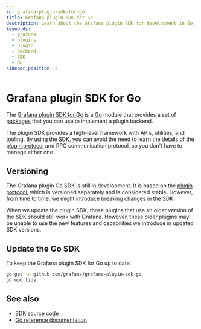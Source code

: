 ```yaml
---
id: grafana-plugin-sdk-for-go
title: Grafana plugin SDK for Go
description: Learn about the Grafana plugin SDK for development in Go.
keywords:
  - grafana
  - plugins
  - plugin
  - backend
  - SDK
  - Go
sidebar_position: 2
---
```


# Grafana plugin SDK for Go

The [Grafana plugin SDK for Go](https://pkg.go.dev/mod/github.com/grafana/grafana-plugin-sdk-go?tab=overview) is a [Go](https://golang.org/) module that provides a set of [packages](https://pkg.go.dev/mod/github.com/grafana/grafana-plugin-sdk-go?tab=packages) that you can use to implement a plugin backend.

The plugin SDK provides a high-level framework with APIs, utilities, and tooling. By using the SDK, you can avoid the need to learn the details of the [plugin protocol](./plugin-protocol.md) and RPC communication protocol, so you don't have to manage either one.

## Versioning

The Grafana plugin Go SDK is still in development. It is based on the [plugin protocol](./plugin-protocol.md), which is versioned separately and is considered stable. However, from time to time, we might introduce breaking changes in the SDK.

When we update the plugin SDK, those plugins that use an older version of the SDK should still work with Grafana. However, these older plugins may be unable to use the new features and capabilities we introduce in updated SDK versions.

## Update the Go SDK

To keep the Grafana plugin SDK for Go up to date:

```bash
go get -u github.com/grafana/grafana-plugin-sdk-go
go mod tidy
```

## See also

- [SDK source code](https://github.com/grafana/grafana-plugin-sdk-go)
- [Go reference documentation](https://pkg.go.dev/github.com/grafana/grafana-plugin-sdk-go)
